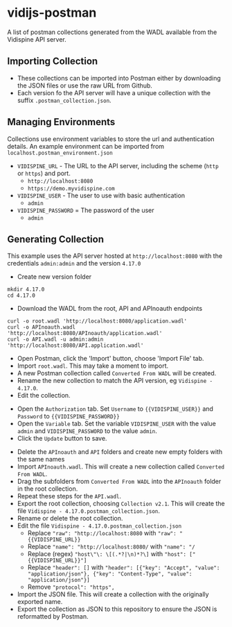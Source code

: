 # vidijs-postman

A list of postman collections generated from the WADL available from the Vidispine API server.

## Importing Collection

* These collections can be imported into Postman either by downloading the JSON files
or use the raw URL from Github.
* Each version fo the API server will have a unique collection with the suffix `.postman_collection.json`.

## Managing Environments

Collections use environment variables to store the url and authentication details.
An example environment can be imported from `localhost.postman_environment.json`

* `VIDISPINE_URL` - The URL to the API server, including the scheme (`http` or `https`) and port.
  - `http://localhost:8080`
  - `https://demo.myvidispine.com`
* `VIDISPINE_USER` - The user to use with basic authentication
  - `admin`
* `VIDISPINE_PASSWORD` = The password of the user
  - `admin`

## Generating Collection

This example uses the API server hosted at `http://localhost:8080`
with the credentials `admin:admin` and the version `4.17.0`

* Create new version folder
```
mkdir 4.17.0
cd 4.17.0
```

* Download the WADL from the root, API and APInoauth endpoints
```
curl -o root.wadl 'http://localhost:8080/application.wadl'
curl -o APInoauth.wadl 'http://localhost:8080/APInoauth/application.wadl'
curl -o API.wadl -u admin:admin 'http://localhost:8080/API.application.wadl'
```

* Open Postman, click the 'Import' button, choose 'Import File' tab.
* Import `root.wadl`.  This may take a moment to import.
* A new Postman collection called `Converted From WADL` will be created.
* Rename the new collection to match the API version, eg `Vidispine - 4.17.0`.
* Edit the collection.
 - Open the `Authorization` tab. Set `Username` to `{{VIDISPINE_USER}}` and `Password` to `{{VIDISPINE_PASSWORD}}`
 - Open the `Variable` tab.  Set the variable `VIDISPINE_USER` with the value `admin` and `VIDISPINE_PASSWORD` to the value `admin`.
 - Click the `Update` button to save.
* Delete the `APInoauth` and `API` folders and create new empty folders with the same names
* Import `APInoauth.wadl`.  This will create a new collection called `Converted From WADL`.
* Drag the subfolders from `Converted From WADL` into the `APInoauth` folder in the root collection.
* Repeat these steps for the `API.wadl`.
* Export the root collection, choosing `Collection v2.1`.  This will create the file `Vidispine - 4.17.0.postman_collection.json`.
* Rename or delete the root collection.
* Edit the file `Vidispine - 4.17.0.postman_collection.json`
  - Replace `"raw": "http://localhost:8080` with `"raw": "{{VIDISPINE_URL}}`
  - Replace `"name": "http://localhost:8080/` with `"name": "/`
  - Replace (regex) `"host\"\: \[(.*?|\n)*?\]` with `"host": ["{{VIDISPINE_URL}}"]`
  - Replace `"header": []` with `"header": [{"key": "Accept", "value": "application/json"}, {"key": "Content-Type", "value": "application/json"}]`
  - Remove `"protocol": "https",`
* Import the JSON file.  This will create a collection with the originally exported name.
* Export the collection as JSON to this repository to ensure the JSON is reformatted by Postman.
